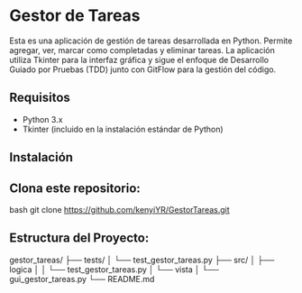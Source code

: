 # Gestor de Tareas
Esta es una aplicación de gestión de tareas desarrollada en Python. Permite agregar, ver, marcar como completadas y eliminar tareas. La aplicación utiliza Tkinter para la interfaz gráfica y sigue el enfoque de Desarrollo Guiado por Pruebas (TDD) junto con GitFlow para la gestión del código.
## Requisitos
-	Python 3.x
-	Tkinter (incluido en la instalación estándar de Python)
## Instalación
## Clona este repositorio:
bash
git clone https://github.com/kenyiYR/GestorTareas.git

## Estructura del Proyecto:

gestor_tareas/
├── tests/
│	└── test_gestor_tareas.py
├── src/
│	├── logica
│	│	└── test_gestor_tareas.py
│	└── vista
│	└── gui_gestor_tareas.py
└── README.md
